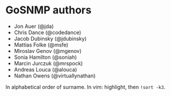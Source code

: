 # GoSNMP authors

* Jon Auer (@jda)
* Chris Dance (@codedance)
* Jacob Dubinsky (@jdubinsky)
* Mattias Folke (@msfe)
* Miroslav Genov (@mgenov)
* Sonia Hamilton (@soniah)
* Marcin Jurczuk (@mrspock)
* Andreas Louca (@alouca)
* Nathan Owens (@virtuallynathan)

In alphabetical order of surname. In vim: highlight, then `!sort -k3`.
